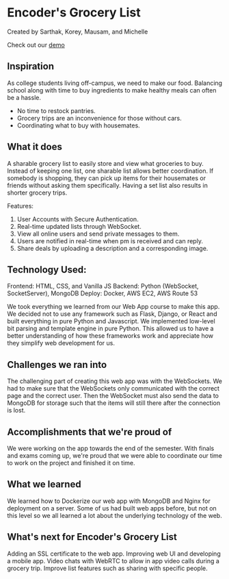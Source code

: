 # Encoder's Grocery List
Created by Sarthak, Korey, Mausam, and Michelle

Check out our [demo](encoderlist.click)

## Inspiration
As college students living off-campus, we need to make our food. Balancing school along with time to buy ingredients to make healthy meals can often be a hassle.
- No time to restock pantries.
- Grocery trips are an inconvenience for those without cars.
- Coordinating what to buy with housemates.

## What it does
A sharable grocery list to easily store and view what groceries to buy. Instead of keeping one list, one sharable list allows better coordination. If somebody is shopping, they can pick up items for their housemates or friends without asking them specifically. Having a set list also results in shorter grocery trips.

Features:
1. User Accounts with Secure Authentication.
2. Real-time updated lists through WebSocket.
3. View all online users and send private messages to them.
4. Users are notified in real-time when pm is received and can reply.
5. Share deals by uploading a description and a corresponding image.

## Technology Used: 
Frontend: HTML, CSS, and Vanilla JS
Backend: Python (WebSocket, SocketServer), MongoDB
Deploy: Docker, AWS EC2, AWS Route 53

We took everything we learned from our Web App course to make this app. We decided not to use any framework such as Flask, Django, or React and built everything in pure Python and Javascript. We implemented low-level bit parsing and template engine in pure Python. This allowed us to have a better understanding of how these frameworks work and appreciate how they simplify web development for us.

## Challenges we ran into
The challenging part of creating this web app was with the WebSockets. We had to make sure that the WebSockets only communicated with the correct page and the correct user. Then the WebSocket must also send the data to MongoDB for storage such that the items will still there after the connection is lost.

## Accomplishments that we're proud of
We were working on the app towards the end of the semester. With finals and exams coming up, we're proud that we were able to coordinate our time to work on the project and finished it on time.

## What we learned
We learned how to Dockerize our web app with MongoDB and Nginx for deployment on a server. Some of us had built web apps before, but not on this level so we all learned a lot about the underlying technology of the web.

## What's next for Encoder's Grocery List
Adding an SSL certificate to the web app. Improving web UI and developing a mobile app. Video chats with WebRTC to allow in app video calls during a grocery trip. Improve list features such as sharing with specific people.